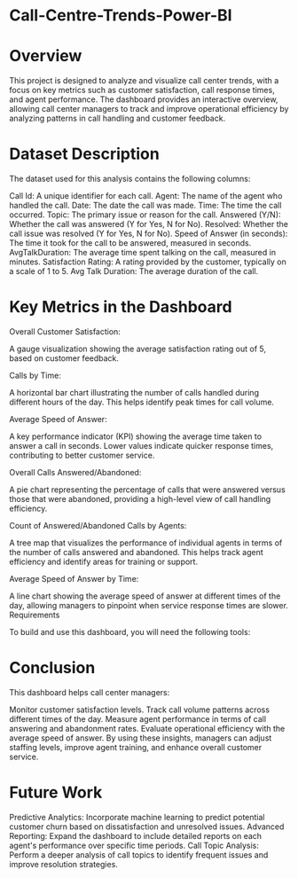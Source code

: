 # Call-Centre-Trends-Power-BI

# Overview

This project is designed to analyze and visualize call center trends, with a focus on key metrics such as customer satisfaction, call response times, and agent performance. The dashboard provides an interactive overview, allowing call center managers to track and improve operational efficiency by analyzing patterns in call handling and customer feedback.

# Dataset Description

The dataset used for this analysis contains the following columns:

Call Id: A unique identifier for each call.
Agent: The name of the agent who handled the call.
Date: The date the call was made.
Time: The time the call occurred.
Topic: The primary issue or reason for the call.
Answered (Y/N): Whether the call was answered (Y for Yes, N for No).
Resolved: Whether the call issue was resolved (Y for Yes, N for No).
Speed of Answer (in seconds): The time it took for the call to be answered, measured in seconds.
AvgTalkDuration: The average time spent talking on the call, measured in minutes.
Satisfaction Rating: A rating provided by the customer, typically on a scale of 1 to 5.
Avg Talk Duration: The average duration of the call.

# Key Metrics in the Dashboard

Overall Customer Satisfaction:

A gauge visualization showing the average satisfaction rating out of 5, based on customer feedback.

Calls by Time:

A horizontal bar chart illustrating the number of calls handled during different hours of the day. This helps identify peak times for call volume.

Average Speed of Answer:

A key performance indicator (KPI) showing the average time taken to answer a call in seconds. Lower values indicate quicker response times, contributing to better customer service.

Overall Calls Answered/Abandoned:

A pie chart representing the percentage of calls that were answered versus those that were abandoned, providing a high-level view of call handling efficiency.

Count of Answered/Abandoned Calls by Agents:

A tree map that visualizes the performance of individual agents in terms of the number of calls answered and abandoned. This helps track agent efficiency and identify areas for training or support.

Average Speed of Answer by Time:

A line chart showing the average speed of answer at different times of the day, allowing managers to pinpoint when service response times are slower.
Requirements

To build and use this dashboard, you will need the following tools:

# Conclusion

This dashboard helps call center managers:

Monitor customer satisfaction levels.
Track call volume patterns across different times of the day.
Measure agent performance in terms of call answering and abandonment rates.
Evaluate operational efficiency with the average speed of answer.
By using these insights, managers can adjust staffing levels, improve agent training, and enhance overall customer service.

# Future Work

Predictive Analytics: Incorporate machine learning to predict potential customer churn based on dissatisfaction and unresolved issues.
Advanced Reporting: Expand the dashboard to include detailed reports on each agent's performance over specific time periods.
Call Topic Analysis: Perform a deeper analysis of call topics to identify frequent issues and improve resolution strategies.
